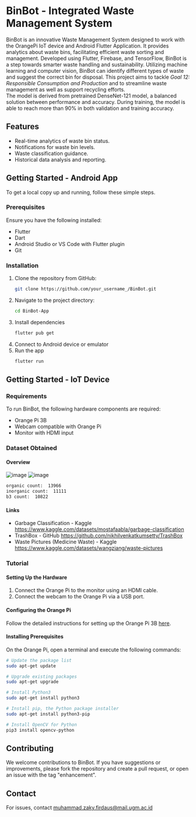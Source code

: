 # BinBot - Integrated Waste Management System

BinBot is an innovative Waste Management System designed to work with the OrangePi IoT device and Android Flutter Application. It provides analytics about waste bins, facilitating efficient waste sorting and management. Developed using Flutter, Firebase, and TensorFlow, BinBot is a step towards smarter waste handling and sustainability. Utilizing machine learning and computer vision, BinBot can identify different types of waste and suggest the correct bin for disposal. This project aims to tackle *Goal 12: Responsible Consumption and Production* and to streamline waste management as well as support recycling efforts. <br>
The model is derived from pretrained DenseNet-121 model, a balanced solution between performance and accuracy. During training, the model is able to reach more than 90% in both validation and training accuracy.

## Features

- Real-time analytics of waste bin status.
- Notifications for waste bin levels.
- Waste classification guidance.
- Historical data analysis and reporting.

## Getting Started - Android App

To get a local copy up and running, follow these simple steps.

### Prerequisites

Ensure you have the following installed:
- Flutter 
- Dart 
- Android Studio or VS Code with Flutter plugin
- Git

### Installation

1. Clone the repository from GitHub:
   ```sh
   git clone https://github.com/your_username_/BinBot.git
   ```
2. Navigate to the project directory:
   ```sh
   cd BinBot-App
   ```
3. Install dependencies
   ```sh
   flutter pub get
   ```
4. Connect to Android device or emulator
5. Run the app
   ```sh
   flutter run
   ```
## Getting Started - IoT Device

### Requirements

To run BinBot, the following hardware components are required:

- Orange Pi 3B
- Webcam compatible with Orange Pi
- Monitor with HDMI input

### Dataset Obtained
#### Overview
![image](https://github.com/muhammadzaky09/BinBot-Waste-Classification-Model/assets/88239996/0ca8c14b-4b13-436f-99d1-afc3e5a76687)
![image](https://github.com/muhammadzaky09/BinBot-Waste-Classification-Model/assets/88239996/2afa7253-df0f-47d7-8c78-f1689018f35a)
```bash
organic count:  13966
inorganic count:  11111
b3 count:  10822
```
#### Links
- Garbage Classification - Kaggle https://www.kaggle.com/datasets/mostafaabla/garbage-classification
- TrashBox - GitHub https://github.com/nikhilvenkatkumsetty/TrashBox
- Waste Pictures (Medicine Waste) - Kaggle https://www.kaggle.com/datasets/wangziang/waste-pictures

### Tutorial

#### Setting Up the Hardware

1. Connect the Orange Pi to the monitor using an HDMI cable.
2. Connect the webcam to the Orange Pi via a USB port.

#### Configuring the Orange Pi

Follow the detailed instructions for setting up the Orange Pi 3B [here](http://www.orangepi.org/orangepiwiki/index.php/Orange_Pi_3B#Introduction_to_the_use_of_the_development_board).

#### Installing Prerequisites

On the Orange Pi, open a terminal and execute the following commands:

```bash
# Update the package list
sudo apt-get update

# Upgrade existing packages
sudo apt-get upgrade

# Install Python3
sudo apt-get install python3

# Install pip, the Python package installer
sudo apt-get install python3-pip

# Install OpenCV for Python
pip3 install opencv-python
```

## Contributing
We welcome contributions to BinBot. If you have suggestions or improvements, please fork the repository and create a pull request, or open an issue with the tag "enhancement".

## Contact
For issues, contact muhammad.zaky.firdaus@mail.ugm.ac.id
